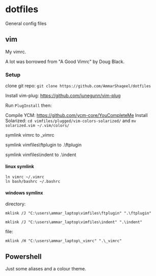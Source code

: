 # dotfiles
General config files

## vim

My vimrc. 

A lot was borrowed from "A Good Vimrc" by Doug Black.


### Setup
clone git repo: `git clone https://github.com/AmmarShaqeel/dotfiles`

Install vim-plug: https://github.com/junegunn/vim-plug

Run `PlugInstall` then:

Compile YCM: https://github.com/ycm-core/YouCompleteMe
Install Solarized: `cd vimfiles/plugged/vim-colors-solarized/` and `mv solarized.vim ~/.vim/colors/`

symlink vimrc to \_vimrc

symlink vimfiles\ftplugin to .\ftplugin

symlink vimfiles\indent to .\indent


#### linux symlink

    ln vimrc ~/.vimrc
    ln bash/bashrc ~/.bashrc


#### windows symlinx
directory: 

    mklink /J "C:\users\ammar_laptop\vimfiles\ftplugin" ".\ftplugin"

    mklink /J "C:\users\ammar_laptop\vimfiles\indent" ".\indent"

file: 

    mklink /H "C:\users\ammar_laptop\_vimrc" ".\_vimrc"


## Powershell
Just some aliases and a colour theme.   

